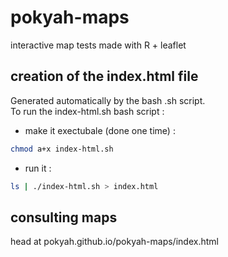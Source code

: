 # pokyah-maps
interactive map tests made with R + leaflet

## creation of the index.html file 
Generated automatically by the bash .sh script.  
To run the index-html.sh bash script :
* make it exectubale (done one time) : 
```bash
chmod a+x index-html.sh
```
* run it : 
```bash
ls | ./index-html.sh > index.html
```

## consulting maps
head at pokyah.github.io/pokyah-maps/index.html



